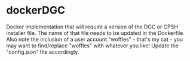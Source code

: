 # dockerDGC

Docker implementation that will require a version of the DGC or CPSH installer file. The name of that file needs to be updated in the Dockerfile. Also note the inclusion of a user account "woffles" - that's my cat - you may want to find/replace "woffles" with whatever you like! Update the "config.json" file accordingly.
